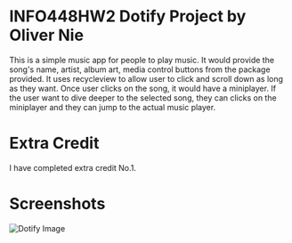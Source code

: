 # INFO448HW2 Dotify Project by Oliver Nie
This is a simple music app for people to play music. It would provide
the song's name, artist, album art, media control buttons from the package
provided. It uses recycleview to allow user to click and scroll down as long
as they want. Once user clicks on the song, it would have a miniplayer. If the
user want to dive deeper to the selected song, they can clicks on the miniplayer and
they can jump to the actual music player.

# Extra Credit
I have completed extra credit No.1.

# Screenshots
![Dotify Image](/hw2.jpg)
